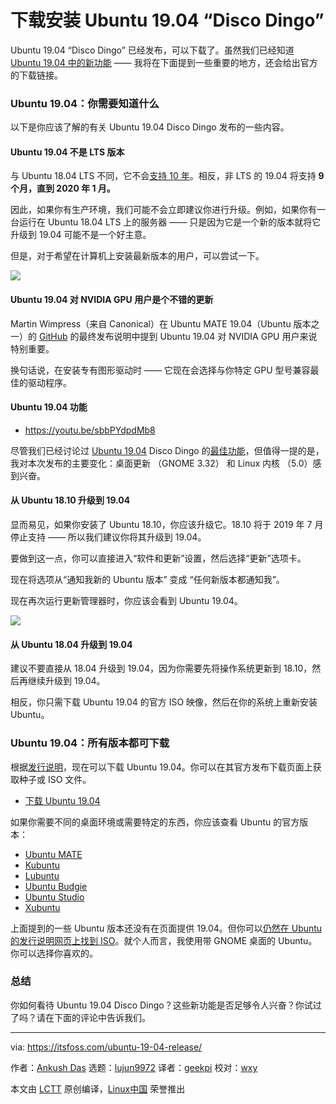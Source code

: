 [#]: collector: (lujun9972)
[#]: translator: (geekpi)
[#]: reviewer: (wxy)
[#]: publisher: (wxy)
[#]: url: (https://linux.cn/article-10795-1.html)
[#]: subject: (Ubuntu 19.04 ‘Disco Dingo’ Has Arrived: Downloads Available Now!)
[#]: via: (https://itsfoss.com/ubuntu-19-04-release/)
[#]: author: (Ankush Das https://itsfoss.com/author/ankush/)

下载安装 Ubuntu 19.04 “Disco Dingo” 
======

Ubuntu 19.04 “Disco Dingo” 已经发布，可以下载了。虽然我们已经知道 [Ubuntu 19.04 中的新功能][1] —— 我将在下面提到一些重要的地方，还会给出官方的下载链接。

### Ubuntu 19.04：你需要知道什么

以下是你应该了解的有关 Ubuntu 19.04 Disco Dingo 发布的一些内容。

#### Ubuntu 19.04 不是 LTS 版本

与 Ubuntu 18.04 LTS 不同，它不会[支持 10 年][2]。相反，非 LTS 的 19.04 将支持 **9 个月，直到 2020 年 1 月。**

因此，如果你有生产环境，我们可能不会立即建议你进行升级。例如，如果你有一台运行在 Ubuntu 18.04 LTS 上的服务器 —— 只是因为它是一个新的版本就将它升级到 19.04 可能不是一个好主意。

但是，对于希望在计算机上安装最新版本的用户，可以尝试一下。

![][3]

#### Ubuntu 19.04 对 NVIDIA GPU 用户是个不错的更新

Martin Wimpress（来自 Canonical）在 Ubuntu MATE 19.04（Ubuntu 版本之一）的 [GitHub][4] 的最终发布说明中提到 Ubuntu 19.04 对 NVIDIA GPU 用户来说特别重要。

换句话说，在安装专有图形驱动时 —— 它现在会选择与你特定 GPU 型号兼容最佳的驱动程序。

#### Ubuntu 19.04 功能

- https://youtu.be/sbbPYdpdMb8

尽管我们已经讨论过 [Ubuntu 19.04][1] Disco Dingo 的[最佳功能][1]，但值得一提的是，我对本次发布的主要变化：桌面更新 （GNOME 3.32） 和 Linux 内核 （5.0）感到兴奋。

#### 从 Ubuntu 18.10 升级到 19.04

显而易见，如果你安装了 Ubuntu 18.10，你应该升级它。18.10 将于 2019 年 7 月停止支持 —— 所以我们建议你将其升级到 19.04。

要做到这一点，你可以直接进入“软件和更新”设置，然后选择“更新”选项卡。

现在将选项从“通知我新的 Ubuntu 版本” 变成 “任何新版本都通知我”。 

现在再次运行更新管理器时，你应该会看到 Ubuntu 19.04。

![][5]

#### 从 Ubuntu 18.04 升级到 19.04

建议不要直接从 18.04 升级到 19.04，因为你需要先将操作系统更新到 18.10，然后再继续升级到 19.04。

相反，你只需下载 Ubuntu 19.04 的官方 ISO 映像，然后在你的系统上重新安装 Ubuntu。

### Ubuntu 19.04：所有版本都可下载

根据[发行说明][6]，现在可以下载 Ubuntu 19.04。你可以在其官方发布下载页面上获取种子或 ISO 文件。

- [下载 Ubuntu 19.04][7]

如果你需要不同的桌面环境或需要特定的东西，你应该查看 Ubuntu 的官方版本：

  * [Ubuntu MATE][8]
  * [Kubuntu][9]
  * [Lubuntu][10]
  * [Ubuntu Budgie][11]
  * [Ubuntu Studio][12]
  * [Xubuntu][13]

上面提到的一些 Ubuntu 版本还没有在页面提供 19.04。但你可以[仍然在 Ubuntu 的发行说明网页上找到 ISO][6]。就个人而言，我使用带 GNOME 桌面的 Ubuntu。你可以选择你喜欢的。

### 总结

你如何看待 Ubuntu 19.04 Disco Dingo？这些新功能是否足够令人兴奋？你试过了吗？请在下面的评论中告诉我们。

--------------------------------------------------------------------------------

via: https://itsfoss.com/ubuntu-19-04-release/

作者：[Ankush Das][a]
选题：[lujun9972][b]
译者：[geekpi](https://github.com/geekpi)
校对：[wxy](https://github.com/wxy)

本文由 [LCTT](https://github.com/LCTT/TranslateProject) 原创编译，[Linux中国](https://linux.cn/) 荣誉推出

[a]: https://itsfoss.com/author/ankush/
[b]: https://github.com/lujun9972
[1]: https://itsfoss.com/ubuntu-19-04-release-features/
[2]: https://itsfoss.com/ubuntu-18-04-ten-year-support/
[3]: https://i2.wp.com/itsfoss.com/wp-content/uploads/2018/11/ubuntu-19-04-Disco-Dingo-default-wallpaper.jpg?resize=800%2C450&ssl=1
[4]: https://github.com/ubuntu-mate/ubuntu-mate.org/blob/master/blog/20190418-ubuntu-mate-disco-final-release.md
[5]: https://i0.wp.com/itsfoss.com/wp-content/uploads/2019/04/ubuntu-19-04-upgrade-available.jpg?ssl=1
[6]: https://wiki.ubuntu.com/DiscoDingo/ReleaseNotes
[7]: https://www.ubuntu.com/download/desktop
[8]: https://ubuntu-mate.org/download/
[9]: https://kubuntu.org/getkubuntu/
[10]: https://lubuntu.me/cosmic-released/
[11]: https://ubuntubudgie.org/downloads
[12]: https://ubuntustudio.org/2019/04/ubuntu-studio-19-04-released/
[13]: https://xubuntu.org/download/
